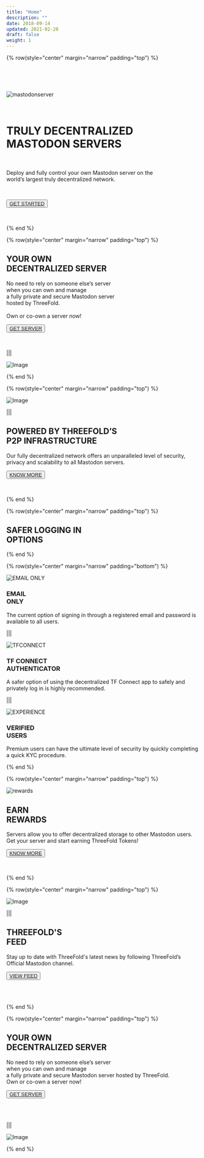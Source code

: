 ```yaml
---
title: "Home"
description: ""
date: 2018-09-14
updated: 2021-02-20
draft: false
weight: 1
---
```


<!-- section 1 (header) -->

{% row(style="center" margin="narrow" padding="top") %}

<br />
<br />
<br>

![mastodonserver](mastodonserver.png)

<br />

# TRULY DECENTRALIZED <br>MASTODON SERVERS

<br>

Deploy and fully control your own Mastodon server on the <br />world’s largest truly decentralized network.

<br>

<button>[GET STARTED](/)</button>

<br>

{% end %}

<!-- section 2 -->

{% row(style="center" margin="narrow" padding="top") %}

## **YOUR OWN <br /> DECENTRALIZED SERVER**

No need to rely on someone else’s server<br>
when you can own and manage <br>a fully 
private and secure Mastodon server<br>
hosted by ThreeFold.
<br />
<br />
Own or co-own a server now!

<button>[GET SERVER](/)</button>

<br>

|||

![Image](RGAsset20.png)

{% end %}

<!-- section 3 -->

{% row(style="center" margin="narrow" padding="top") %}

![Image](RGAsset111.png)

|||

## **POWERED BY THREEFOLD’S <br /> P2P INFRASTRUCTURE**

Our fully decentralized network offers an unparalleled level of security, privacy and scalability to all Mastodon servers.

<button>[KNOW MORE](/)</button>

<br>

{% end %}

<!-- section 3 (header) -->

{% row(style="center" margin="narrow" padding="top") %}

## **SAFER LOGGING IN <BR> OPTIONS**
{% end %}

<!-- section 4  -->

{% row(style="center" margin="narrow" padding="bottom") %}

![EMAIL ONLY](RGAsset10.png#medium)

### EMAIL<br>ONLY

The current option of signing in through a registered email and password is available to all users.

|||

![TFCONNECT](RGAsset11.png#medium)

### **TF CONNECT<br>AUTHENTICATOR**

A safer option of using the decentralized TF Connect app to safely and privately log in is highly recommended. 

|||

![EXPERIENCE](RGAsset12.png#medium)

### **VERIFIED<br>USERS**

Premium users can have the ultimate level of security by quickly completing a quick KYC procedure.

{% end %}

<!-- section 5 -->

{% row(style="center" margin="narrow" padding="top") %}

![rewards](reward.png)

## **EARN <br>REWARDS**

Servers allow you to offer decentralized storage to other Mastodon users. <br />Get your server and start earning ThreeFold Tokens!

<button>[KNOW MORE](/)</button>

<br>

{% end %}

<!-- section 6 -->

{% row(style="center" margin="narrow" padding="top") %}

![Image](FEED.png)

|||

## **THREEFOLD'S <br /> FEED**

Stay up to date with ThreeFold's latest news by following ThreeFold’s Official Mastodon channel.

<button>[VIEW FEED](/)</button>

<br>
<br>

{% end %}

<!-- section 7 -->

{% row(style="center" margin="narrow" padding="top") %}

## **YOUR OWN <br /> DECENTRALIZED SERVER**

No need to rely on someone else’s server<br>
when you can own and manage <br>a fully 
private and secure Mastodon server 
hosted by ThreeFold.
<br>
Own or co-own a server now!

<button>[GET SERVER](/)</button>

<br>
<br>

|||

![Image](server.png)

{% end %}
